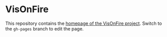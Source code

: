 # VisOnFire
This repository contains the [homepage of the VisOnFire project](http://www.caleydo.org/VisOnFire/). Switch to the `gh-pages` branch to edit the page.
